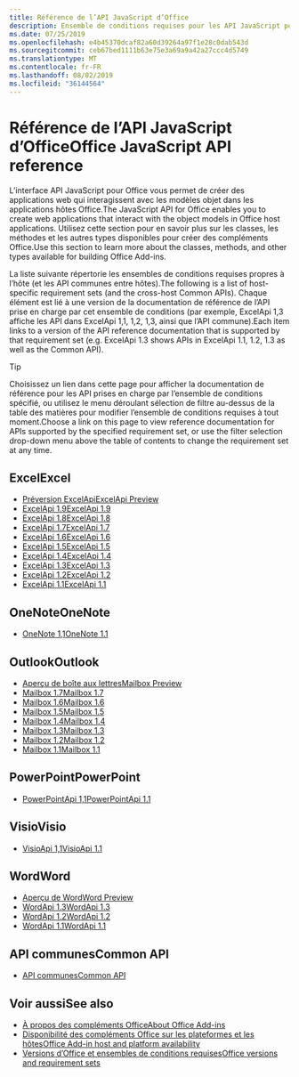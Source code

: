 ```yaml
---
title: Référence de l’API JavaScript d’Office
description: Ensemble de conditions requises pour les API JavaScript pour Office par hôte
ms.date: 07/25/2019
ms.openlocfilehash: e4b45370dcaf82a60d39264a97f1e28c0dab543d
ms.sourcegitcommit: ceb67bed1111b63e75e3a69a9a42a27ccc4d5749
ms.translationtype: MT
ms.contentlocale: fr-FR
ms.lasthandoff: 08/02/2019
ms.locfileid: "36144564"
---
```

# <a name="office-javascript-api-reference"></a><span data-ttu-id="6c884-103">Référence de l’API JavaScript d’Office</span><span class="sxs-lookup"><span data-stu-id="6c884-103">Office JavaScript API reference</span></span>

<span data-ttu-id="6c884-104">L’interface API JavaScript pour Office vous permet de créer des applications web qui interagissent avec les modèles objet dans les applications hôtes Office.</span><span class="sxs-lookup"><span data-stu-id="6c884-104">The JavaScript API for Office enables you to create web applications that interact with the object models in Office host applications.</span></span> <span data-ttu-id="6c884-105">Utilisez cette section pour en savoir plus sur les classes, les méthodes et les autres types disponibles pour créer des compléments Office.</span><span class="sxs-lookup"><span data-stu-id="6c884-105">Use this section to learn more about the classes, methods, and other types available for building Office Add-ins.</span></span>

<span data-ttu-id="6c884-106">La liste suivante répertorie les ensembles de conditions requises propres à l’hôte (et les API communes entre hôtes).</span><span class="sxs-lookup"><span data-stu-id="6c884-106">The following is a list of host-specific requirement sets (and the cross-host Common APIs).</span></span> <span data-ttu-id="6c884-107">Chaque élément est lié à une version de la documentation de référence de l’API prise en charge par cet ensemble de conditions (par exemple, ExcelApi 1,3 affiche les API dans ExcelApi 1,1, 1,2, 1,3, ainsi que l’API commune).</span><span class="sxs-lookup"><span data-stu-id="6c884-107">Each item links to a version of the API reference documentation that is supported by that requirement set (e.g. ExcelApi 1.3 shows APIs in ExcelApi 1.1, 1.2, 1.3 as well as the Common API).</span></span>

> [!TIP]
> <span data-ttu-id="6c884-108">Choisissez un lien dans cette page pour afficher la documentation de référence pour les API prises en charge par l’ensemble de conditions spécifié, ou utilisez le menu déroulant sélection de filtre au-dessus de la table des matières pour modifier l’ensemble de conditions requises à tout moment.</span><span class="sxs-lookup"><span data-stu-id="6c884-108">Choose a link on this page to view reference documentation for APIs supported by the specified requirement set, or use the filter selection drop-down menu above the table of contents to change the requirement set at any time.</span></span>

## <a name="excel"></a><span data-ttu-id="6c884-109">Excel</span><span class="sxs-lookup"><span data-stu-id="6c884-109">Excel</span></span>

- [<span data-ttu-id="6c884-110">Préversion ExcelApi</span><span class="sxs-lookup"><span data-stu-id="6c884-110">ExcelApi Preview</span></span>](/javascript/api/excel?view=excel-js-preview)
- [<span data-ttu-id="6c884-111">ExcelApi 1.9</span><span class="sxs-lookup"><span data-stu-id="6c884-111">ExcelApi 1.9</span></span>](/javascript/api/excel?view=excel-js-1.9)
- [<span data-ttu-id="6c884-112">ExcelApi 1.8</span><span class="sxs-lookup"><span data-stu-id="6c884-112">ExcelApi 1.8</span></span>](/javascript/api/excel?view=excel-js-1.8)
- [<span data-ttu-id="6c884-113">ExcelApi 1.7</span><span class="sxs-lookup"><span data-stu-id="6c884-113">ExcelApi 1.7</span></span>](/javascript/api/excel?view=excel-js-1.7)
- [<span data-ttu-id="6c884-114">ExcelApi 1.6</span><span class="sxs-lookup"><span data-stu-id="6c884-114">ExcelApi 1.6</span></span>](/javascript/api/excel?view=excel-js-1.6)
- [<span data-ttu-id="6c884-115">ExcelApi 1.5</span><span class="sxs-lookup"><span data-stu-id="6c884-115">ExcelApi 1.5</span></span>](/javascript/api/excel?view=excel-js-1.5)
- [<span data-ttu-id="6c884-116">ExcelApi 1.4</span><span class="sxs-lookup"><span data-stu-id="6c884-116">ExcelApi 1.4</span></span>](/javascript/api/excel?view=excel-js-1.4)
- [<span data-ttu-id="6c884-117">ExcelApi 1.3</span><span class="sxs-lookup"><span data-stu-id="6c884-117">ExcelApi 1.3</span></span>](/javascript/api/excel?view=excel-js-1.3)
- [<span data-ttu-id="6c884-118">ExcelApi 1.2</span><span class="sxs-lookup"><span data-stu-id="6c884-118">ExcelApi 1.2</span></span>](/javascript/api/excel?view=excel-js-1.2)
- [<span data-ttu-id="6c884-119">ExcelApi 1.1</span><span class="sxs-lookup"><span data-stu-id="6c884-119">ExcelApi 1.1</span></span>](/javascript/api/excel?view=excel-js-1.1)

## <a name="onenote"></a><span data-ttu-id="6c884-120">OneNote</span><span class="sxs-lookup"><span data-stu-id="6c884-120">OneNote</span></span>

- [<span data-ttu-id="6c884-121">OneNote 1,1</span><span class="sxs-lookup"><span data-stu-id="6c884-121">OneNote 1.1</span></span>](/javascript/api/onenote?view=onenote-js-1.1)

## <a name="outlook"></a><span data-ttu-id="6c884-122">Outlook</span><span class="sxs-lookup"><span data-stu-id="6c884-122">Outlook</span></span>

- [<span data-ttu-id="6c884-123">Aperçu de boîte aux lettres</span><span class="sxs-lookup"><span data-stu-id="6c884-123">Mailbox Preview</span></span>](/javascript/api/outlook?view=outlook-js-preview)
- [<span data-ttu-id="6c884-124">Mailbox 1.7</span><span class="sxs-lookup"><span data-stu-id="6c884-124">Mailbox 1.7</span></span>](/javascript/api/outlook?view=outlook-js-1.7)
- [<span data-ttu-id="6c884-125">Mailbox 1.6</span><span class="sxs-lookup"><span data-stu-id="6c884-125">Mailbox 1.6</span></span>](/javascript/api/outlook?view=outlook-js-1.6)
- [<span data-ttu-id="6c884-126">Mailbox 1.5</span><span class="sxs-lookup"><span data-stu-id="6c884-126">Mailbox 1.5</span></span>](/javascript/api/outlook?view=outlook-js-1.5)
- [<span data-ttu-id="6c884-127">Mailbox 1.4</span><span class="sxs-lookup"><span data-stu-id="6c884-127">Mailbox 1.4</span></span>](/javascript/api/outlook?view=outlook-js-1.4)
- [<span data-ttu-id="6c884-128">Mailbox 1.3</span><span class="sxs-lookup"><span data-stu-id="6c884-128">Mailbox 1.3</span></span>](/javascript/api/outlook?view=outlook-js-1.3)
- [<span data-ttu-id="6c884-129">Mailbox 1.2</span><span class="sxs-lookup"><span data-stu-id="6c884-129">Mailbox 1.2</span></span>](/javascript/api/outlook?view=outlook-js-1.2)
- [<span data-ttu-id="6c884-130">Mailbox 1.1</span><span class="sxs-lookup"><span data-stu-id="6c884-130">Mailbox 1.1</span></span>](/javascript/api/outlook?view=outlook-js-1.1)

## <a name="powerpoint"></a><span data-ttu-id="6c884-131">PowerPoint</span><span class="sxs-lookup"><span data-stu-id="6c884-131">PowerPoint</span></span>

- [<span data-ttu-id="6c884-132">PowerPointApi 1,1</span><span class="sxs-lookup"><span data-stu-id="6c884-132">PowerPointApi 1.1</span></span>](/javascript/api/powerpoint?view=powerpoint-js-1.1)

## <a name="visio"></a><span data-ttu-id="6c884-133">Visio</span><span class="sxs-lookup"><span data-stu-id="6c884-133">Visio</span></span>

- [<span data-ttu-id="6c884-134">VisioApi 1,1</span><span class="sxs-lookup"><span data-stu-id="6c884-134">VisioApi 1.1</span></span>](/javascript/api/visio?view=visio-js-1.1)

## <a name="word"></a><span data-ttu-id="6c884-135">Word</span><span class="sxs-lookup"><span data-stu-id="6c884-135">Word</span></span>

- [<span data-ttu-id="6c884-136">Aperçu de Word</span><span class="sxs-lookup"><span data-stu-id="6c884-136">Word Preview</span></span>](/javascript/api/word?view=word-js-preview)
- [<span data-ttu-id="6c884-137">WordApi 1.3</span><span class="sxs-lookup"><span data-stu-id="6c884-137">WordApi 1.3</span></span>](/javascript/api/word?view=word-js-1.3)
- [<span data-ttu-id="6c884-138">WordApi 1.2</span><span class="sxs-lookup"><span data-stu-id="6c884-138">WordApi 1.2</span></span>](/javascript/api/word?view=word-js-1.2)
- [<span data-ttu-id="6c884-139">WordApi 1.1</span><span class="sxs-lookup"><span data-stu-id="6c884-139">WordApi 1.1</span></span>](/javascript/api/word?view=word-js-1.1)

## <a name="common-api"></a><span data-ttu-id="6c884-140">API communes</span><span class="sxs-lookup"><span data-stu-id="6c884-140">Common API</span></span>

- [<span data-ttu-id="6c884-141">API communes</span><span class="sxs-lookup"><span data-stu-id="6c884-141">Common API</span></span>](/javascript/api/office?view=common-js)

## <a name="see-also"></a><span data-ttu-id="6c884-142">Voir aussi</span><span class="sxs-lookup"><span data-stu-id="6c884-142">See also</span></span>

- [<span data-ttu-id="6c884-143">À propos des compléments Office</span><span class="sxs-lookup"><span data-stu-id="6c884-143">About Office Add-ins</span></span>](/office/dev/add-ins/overview)
- [<span data-ttu-id="6c884-144">Disponibilité des compléments Office sur les plateformes et les hôtes</span><span class="sxs-lookup"><span data-stu-id="6c884-144">Office Add-in host and platform availability</span></span>](/office/dev/add-ins/overview/office-add-in-availability)
- [<span data-ttu-id="6c884-145">Versions d’Office et ensembles de conditions requises</span><span class="sxs-lookup"><span data-stu-id="6c884-145">Office versions and requirement sets</span></span>](/office/dev/add-ins/develop/office-versions-and-requirement-sets)
